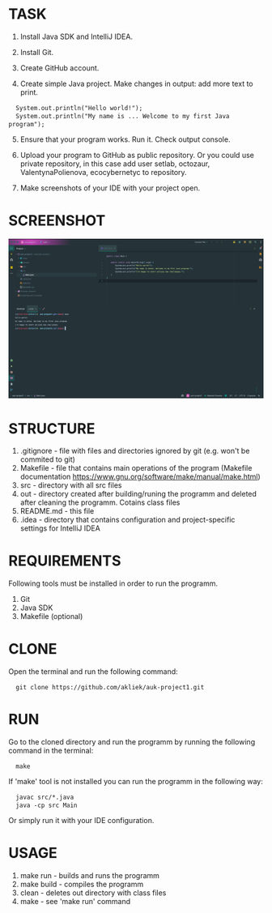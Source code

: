 # TASK

1. Install Java SDK and IntelliJ IDEA.

2. Install Git.

3. Create GitHub account.

4. Create simple Java project. Make changes in output: add more text to print.

```
  System.out.println("Hello world!");
  System.out.println("My name is ... Welcome to my first Java program");
```
5. Ensure that your program works. Run it. Check output console.

6. Upload your program to GitHub as public repository. Or you could use private repository, in this case add user setlab, octozaur, ValentynaPolienova, ecocybernetyc to repository.

7. Make screenshots of your IDE with your project open.

# SCREENSHOT

![alt text](https://github.com/akliek/auk-project1/blob/master/images/IDE.png?raw=true)

# STRUCTURE

  1. .gitignore - file with files and directories ignored by git (e.g. won't be commited to git)
  2. Makefile - file that contains main operations of the program (Makefile documentation https://www.gnu.org/software/make/manual/make.html)
  3. src - directory with all src files
  4. out - directory created after building/runing the programm and deleted after cleaning the programm. Cotains class files
  5. README.md - this file
  6. .idea - directory that contains configuration and project-specific settings for IntelliJ IDEA

# REQUIREMENTS

Following tools must be installed in order to run the programm.

  1. Git
  2. Java SDK
  3. Makefile (optional)

# CLONE

Open the terminal and run the following command:

```
  git clone https://github.com/akliek/auk-project1.git
```

# RUN

Go to the cloned directory and run the programm by running the following command in the terminal:

```
  make
```

If 'make' tool is not installed you can run the programm in the following way:

```
  javac src/*.java
  java -cp src Main
```

Or simply run it with your IDE configuration.

# USAGE

1. make run - builds and runs the programm
2. make build - compiles the programm
3. clean - deletes out directory with class files
4. make - see 'make run' command
